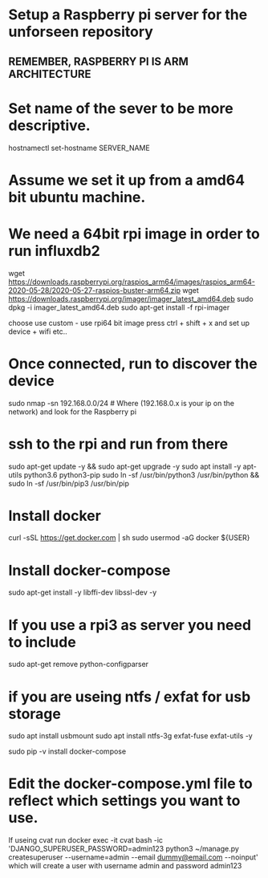 # Setup a Raspberry pi server for the unforseen repository
## REMEMBER, RASPBERRY PI IS ARM ARCHITECTURE ##

# Set name of the sever to be more descriptive. 
hostnamectl set-hostname SERVER_NAME

# Assume we set it up from a amd64 bit ubuntu machine.
# We need a 64bit rpi image in order to run influxdb2
wget https://downloads.raspberrypi.org/raspios_arm64/images/raspios_arm64-2020-05-28/2020-05-27-raspios-buster-arm64.zip
wget https://downloads.raspberrypi.org/imager/imager_latest_amd64.deb
sudo dpkg -i imager_latest_amd64.deb
sudo apt-get install -f
rpi-imager

choose use custom - use rpi64 bit image
press ctrl + shift + x and set up device + wifi etc..

# Once connected, run to discover the device
sudo nmap -sn 192.168.0.0/24 # Where (192.168.0.x is your ip on the network) and look for the Raspberry pi

# ssh to the rpi and run from there
sudo apt-get update -y && sudo apt-get upgrade -y
sudo apt install -y apt-utils python3.6 python3-pip
sudo ln -sf /usr/bin/python3 /usr/bin/python && sudo ln -sf /usr/bin/pip3 /usr/bin/pip

# Install docker
curl -sSL https://get.docker.com | sh
sudo usermod -aG docker ${USER}

# Install docker-compose
sudo apt-get install -y libffi-dev libssl-dev -y
# If you use a rpi3 as server you need to include
sudo apt-get remove python-configparser

# if you are useing ntfs / exfat for usb storage 
sudo apt install usbmount
sudo apt install ntfs-3g exfat-fuse exfat-utils -y

sudo pip -v install docker-compose

# Edit the docker-compose.yml file to reflect which settings you want to use.
If useing cvat run
docker exec -it cvat bash -ic 'DJANGO_SUPERUSER_PASSWORD=admin123 python3 ~/manage.py createsuperuser --username=admin --email dummy@email.com --noinput'
which will create a user with username admin and password admin123
